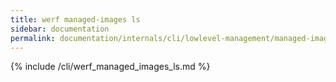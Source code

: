 ```yaml
---
title: werf managed-images ls
sidebar: documentation
permalink: documentation/internals/cli/lowlevel-management/managed-images/ls.html
---
```


{% include /cli/werf_managed_images_ls.md %}
